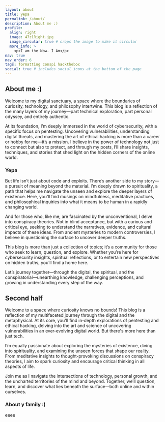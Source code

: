 ```yaml
---
layout: about
title: yepa
permalink: /about/
description: About me :)
profile:
  align: right
  image: 47z1Right.jpg
  image_circular: true # crops the image to make it circular
  more_info: >
    <p>I am the Now. I Am</p>
nav: true
nav_order: 6
tags: formatting conspi hackthebox
social: true # includes social icons at the bottom of the page
---
```


## About me :)

Welcome to my digital sanctuary, a space where the boundaries of curiosity, technology, and philosophy intertwine. This blog is a reflection of the many layers of my journey—part technical exploration, part personal odyssey, and entirely authentic.

At its foundation, I’m deeply immersed in the world of cybersecurity, with a specific focus on pentesting. Uncovering vulnerabilities, understanding digital threats, and mastering the art of ethical hacking is more than a career or hobby for me—it’s a mission. I believe in the power of technology not just to connect but also to protect, and through my posts, I’ll share insights, techniques, and stories that shed light on the hidden corners of the online world.

### Yepa

But life isn’t just about code and exploits. There’s another side to my story—a pursuit of meaning beyond the material. I’m deeply drawn to spirituality, a path that helps me navigate the unseen and explore the deeper layers of existence. Here, you’ll find musings on mindfulness, meditative practices, and philosophical inquiries into what it means to be human in a rapidly changing world.

And for those who, like me, are fascinated by the unconventional, I delve into conspiracy theories. Not in blind acceptance, but with a curious and critical eye, seeking to understand the narratives, evidence, and cultural impacts of these ideas. From ancient mysteries to modern controversies, I believe in questioning the surface to uncover deeper truths.

This blog is more than just a collection of topics; it’s a community for those who seek to learn, question, and explore. Whether you’re here for cybersecurity insights, spiritual reflections, or to entertain new perspectives on hidden truths, you’ll find a home here.

Let’s journey together—through the digital, the spiritual, and the conspiratorial—unearthing knowledge, challenging perceptions, and growing in understanding every step of the way.

## Second half

Welcome to a space where curiosity knows no bounds! This blog is a reflection of my multifaceted journey through the digital and the metaphysical. At its core, you'll find in-depth explorations of pentesting and ethical hacking, delving into the art and science of uncovering vulnerabilities in an ever-evolving digital world. But there's more here than just tech.

I’m equally passionate about exploring the mysteries of existence, diving into spirituality, and examining the unseen forces that shape our reality. From meditative insights to thought-provoking discussions on conspiracy theories, I aim to spark curiosity and encourage critical thinking in all aspects of life.

Join me as I navigate the intersections of technology, personal growth, and the uncharted territories of the mind and beyond. Together, we’ll question, learn, and discover what lies beneath the surface—both online and within ourselves.

### About y family :)

eeee
